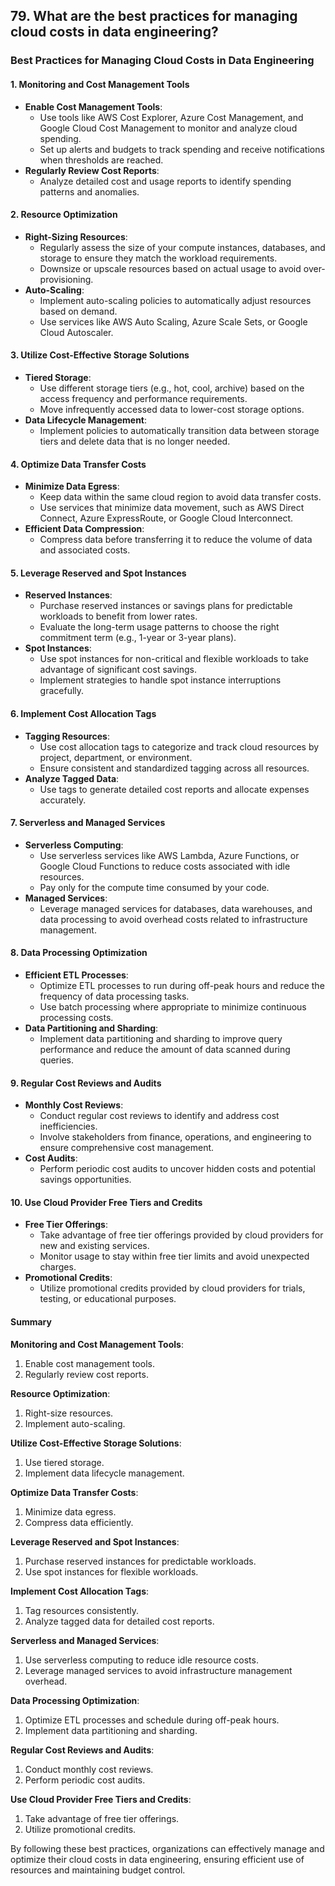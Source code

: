 ## 79. What are the best practices for managing cloud costs in data engineering?


### Best Practices for Managing Cloud Costs in Data Engineering

#### 1. **Monitoring and Cost Management Tools**
   - **Enable Cost Management Tools**:
     - Use tools like AWS Cost Explorer, Azure Cost Management, and Google Cloud Cost Management to monitor and analyze cloud spending.
     - Set up alerts and budgets to track spending and receive notifications when thresholds are reached.
   - **Regularly Review Cost Reports**:
     - Analyze detailed cost and usage reports to identify spending patterns and anomalies.

#### 2. **Resource Optimization**
   - **Right-Sizing Resources**:
     - Regularly assess the size of your compute instances, databases, and storage to ensure they match the workload requirements.
     - Downsize or upscale resources based on actual usage to avoid over-provisioning.
   - **Auto-Scaling**:
     - Implement auto-scaling policies to automatically adjust resources based on demand.
     - Use services like AWS Auto Scaling, Azure Scale Sets, or Google Cloud Autoscaler.

#### 3. **Utilize Cost-Effective Storage Solutions**
   - **Tiered Storage**:
     - Use different storage tiers (e.g., hot, cool, archive) based on the access frequency and performance requirements.
     - Move infrequently accessed data to lower-cost storage options.
   - **Data Lifecycle Management**:
     - Implement policies to automatically transition data between storage tiers and delete data that is no longer needed.

#### 4. **Optimize Data Transfer Costs**
   - **Minimize Data Egress**:
     - Keep data within the same cloud region to avoid data transfer costs.
     - Use services that minimize data movement, such as AWS Direct Connect, Azure ExpressRoute, or Google Cloud Interconnect.
   - **Efficient Data Compression**:
     - Compress data before transferring it to reduce the volume of data and associated costs.

#### 5. **Leverage Reserved and Spot Instances**
   - **Reserved Instances**:
     - Purchase reserved instances or savings plans for predictable workloads to benefit from lower rates.
     - Evaluate the long-term usage patterns to choose the right commitment term (e.g., 1-year or 3-year plans).
   - **Spot Instances**:
     - Use spot instances for non-critical and flexible workloads to take advantage of significant cost savings.
     - Implement strategies to handle spot instance interruptions gracefully.

#### 6. **Implement Cost Allocation Tags**
   - **Tagging Resources**:
     - Use cost allocation tags to categorize and track cloud resources by project, department, or environment.
     - Ensure consistent and standardized tagging across all resources.
   - **Analyze Tagged Data**:
     - Use tags to generate detailed cost reports and allocate expenses accurately.

#### 7. **Serverless and Managed Services**
   - **Serverless Computing**:
     - Use serverless services like AWS Lambda, Azure Functions, or Google Cloud Functions to reduce costs associated with idle resources.
     - Pay only for the compute time consumed by your code.
   - **Managed Services**:
     - Leverage managed services for databases, data warehouses, and data processing to avoid overhead costs related to infrastructure management.

#### 8. **Data Processing Optimization**
   - **Efficient ETL Processes**:
     - Optimize ETL processes to run during off-peak hours and reduce the frequency of data processing tasks.
     - Use batch processing where appropriate to minimize continuous processing costs.
   - **Data Partitioning and Sharding**:
     - Implement data partitioning and sharding to improve query performance and reduce the amount of data scanned during queries.

#### 9. **Regular Cost Reviews and Audits**
   - **Monthly Cost Reviews**:
     - Conduct regular cost reviews to identify and address cost inefficiencies.
     - Involve stakeholders from finance, operations, and engineering to ensure comprehensive cost management.
   - **Cost Audits**:
     - Perform periodic cost audits to uncover hidden costs and potential savings opportunities.

#### 10. **Use Cloud Provider Free Tiers and Credits**
   - **Free Tier Offerings**:
     - Take advantage of free tier offerings provided by cloud providers for new and existing services.
     - Monitor usage to stay within free tier limits and avoid unexpected charges.
   - **Promotional Credits**:
     - Utilize promotional credits provided by cloud providers for trials, testing, or educational purposes.

#### Summary

**Monitoring and Cost Management Tools**:
1. Enable cost management tools.
2. Regularly review cost reports.

**Resource Optimization**:
1. Right-size resources.
2. Implement auto-scaling.

**Utilize Cost-Effective Storage Solutions**:
1. Use tiered storage.
2. Implement data lifecycle management.

**Optimize Data Transfer Costs**:
1. Minimize data egress.
2. Compress data efficiently.

**Leverage Reserved and Spot Instances**:
1. Purchase reserved instances for predictable workloads.
2. Use spot instances for flexible workloads.

**Implement Cost Allocation Tags**:
1. Tag resources consistently.
2. Analyze tagged data for detailed cost reports.

**Serverless and Managed Services**:
1. Use serverless computing to reduce idle resource costs.
2. Leverage managed services to avoid infrastructure management overhead.

**Data Processing Optimization**:
1. Optimize ETL processes and schedule during off-peak hours.
2. Implement data partitioning and sharding.

**Regular Cost Reviews and Audits**:
1. Conduct monthly cost reviews.
2. Perform periodic cost audits.

**Use Cloud Provider Free Tiers and Credits**:
1. Take advantage of free tier offerings.
2. Utilize promotional credits.

By following these best practices, organizations can effectively manage and optimize their cloud costs in data engineering, ensuring efficient use of resources and maintaining budget control.
